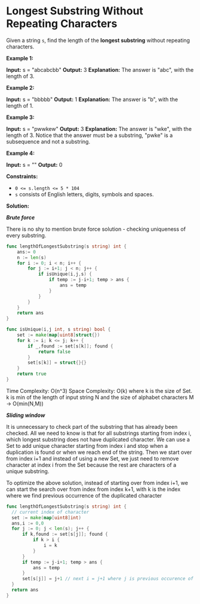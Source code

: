 # Longest Substring Without Repeating Characters


Given a string  `s`, find the length of the  **longest substring**  without repeating characters.

**Example 1:**

**Input:** s = "abcabcbb"
**Output:** 3
**Explanation:** The answer is "abc", with the length of 3.

**Example 2:**

**Input:** s = "bbbbb"
**Output:** 1
**Explanation:** The answer is "b", with the length of 1.

**Example 3:**

**Input:** s = "pwwkew"
**Output:** 3
**Explanation:** The answer is "wke", with the length of 3.
Notice that the answer must be a substring, "pwke" is a subsequence and not a substring.

**Example 4:**

**Input:** s = ""
**Output:** 0

**Constraints:**

-   `0 <= s.length <= 5 * 104`
-   `s`  consists of English letters, digits, symbols and spaces.

**Solution:**

***Brute force***

There is no shy to mention brute force solution - checking uniqueness of every substring. 
```go
func lengthOfLongestSubstring(s string) int {
	ans:= 0
	n := len(s)
    for i := 0; i < n; i++ {
		for j := i+1; j < n; j++ {
			if isUnique(i,j,s) {
				if temp := j-i+1; temp > ans {
					ans = temp
				}
			}
		}
	}
	return ans
}

func isUnique(i,j int, s string) bool {
	set := make(map[uint8]struct{})
	for k := i; k <= j; k++ {
		if _,found := set[s[k]]; found {
			return false
		}
		set[s[k]] = struct{}{}
	}
	return true
}
```

Time Complexity: O(n^3) 
Space Complexity: O(k) where k is the size of Set. k is min of the length of input string N and the size of alphabet characters M -> O(min(N,M))

***Sliding window***

It is unnecessary to check part of the substring that has already been checked. All we need to know is that for all substrings starting from index i, which longest substring does not have duplicated character. We can use a Set to add unique character starting from index i and stop when a duplication is found or when we reach end of the string. Then we start over from index i+1 and instead of using a new Set, we just need to remove character at index i from the Set because the rest are characters of a unique substring.

To optimize the above solution, instead of starting over from index i+1, we can start the search over from index from index k+1, with k is the index where we find previous occurrence of the duplicated character

```go
func lengthOfLongestSubstring(s string) int {
  // current index of character
  set := make(map[uint8]int)
  ans,i := 0,0
  for j := 0; j < len(s); j++ {
      if k,found := set[s[j]]; found {
          if k > i {
              i = k
          }
      }
      if temp := j-i+1; temp > ans {
          ans = temp
      }
      set[s[j]] = j+1 // next i = j+1 where j is previous occurence of the character
  }
  return ans
}
```